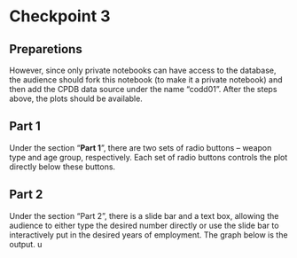 

# Checkpoint 3


## Preparetions

However,
since only private notebooks can have access to the
database, the audience should fork this notebook (to make it
a private notebook) and then add the CPDB data source under
the name &ldquo;codd01&rdquo;. After the steps above, the plots should
be available.


## Part 1

Under the section &ldquo;**Part 1**&rdquo;, there are two sets of radio
buttons &#x2013; weapon type and age group, respectively. Each set
of radio buttons controls the plot directly below these
buttons. 


## Part 2

Under the section &ldquo;Part 2&rdquo;, there is a slide bar and a text
box, allowing the audience to either type the desired number
directly or use the slide bar to interactively put in the
desired years of employment. The graph below is the output.
u


